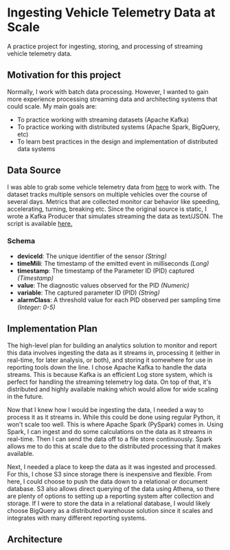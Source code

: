 # Ingesting Vehicle Telemetry Data at Scale
A practice project for ingesting, storing, and processing of streaming vehicle telemetry data.

## Motivation for this project
Normally, I work with batch data processing. However, I wanted to gain more experience processing streaming data and architecting systems that could scale. My main goals are:
- To practice working with streaming datasets (Apache Kafka)
- To practice working with distributed systems (Apache Spark, BigQuery, etc)
- To learn best practices in the design and implementation of distributed data systems

## Data Source
I was able to grab some vehicle telemetry data from [here](https://www.kaggle.com/datasets/ankitp013/automobile-telematics-dataset?resource=download) to work with. The dataset tracks multiple sensors on multiple vehicles over the course of several days. Metrics that are collected monitor car behavior like speeding, accelerating, turning, breaking etc. Since the original source is static, I wrote a Kafka Producer that simulates streaming the data as text/JSON. The script is available [here.](https://github.com/martinmarroyo/vehicle-telemetry/blob/main/data/telematic_producer.py)

### Schema
- **deviceId**: The unique identifier of the sensor *(String)*
- **timeMili**: The timestamp of the emitted event in milliseconds *(Long)*
- **timestamp**: The timestamp of the Parameter ID (PID) captured *(Timestamp)*
- **value**: The diagnostic values observed for the PID *(Numeric)*
- **variable**: The captured parameter ID (PID) *(String)*
- **alarmClass**: A threshold value for each PID observed per sampling time *(Integer: 0-5)*

## Implementation Plan
The high-level plan for building an analytics solution to monitor and report this data involves ingesting the data as it streams in, processing it (either in real-time, for later analysis, or both), and storing it somewhere for use in reporting tools down the line. I chose Apache Kafka to handle the data streams. This is because Kafka is an efficient Log store system, which is perfect for handling the streaming telemetry log data. On top of that, it's distributed and highly available making which would allow for wide scaling in the future. 

Now that I knew how I would be ingesting the data, I needed a way to process it as it streams in. While this could be done using regular Python, it won't scale too well. This is where Apache Spark (PySpark) comes in. Using Spark, I can ingest and do some calculations on the data as it streams in real-time. Then I can send the data off to a file store continuously. Spark allows me to do this at scale due to the distributed processing that it makes available.

Next, I needed a place to keep the data as it was ingested and processed. For this, I chose S3 since storage there is inexpensive and flexible. From here, I could choose to push the data down to a relational or document database. S3 also allows direct querying of the data using Athena, so there are plenty of options to setting up a reporting system after collection and storage. If I were to store the data in a relational database, I would likely choose BigQuery as a distributed warehouse solution since it scales and integrates with many different reporting systems.

## Architecture

